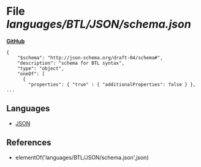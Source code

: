 # File _languages/BTL/JSON/schema.json_
**[GitHub](https://github.com/softlang/yas/blob/master/languages/BTL/JSON/schema.json)**
```
{
    "$schema": "http://json-schema.org/draft-04/schema#",
    "description": "schema for BTL syntax",
    "type": "object",
    "oneOf": [
      {
        "properties": { "true" : { "additionalProperties": false } },
...
```

## Languages
* [JSON](../languages/JSON.md)

## References
* elementOf('languages/BTL/JSON/schema.json',json)
